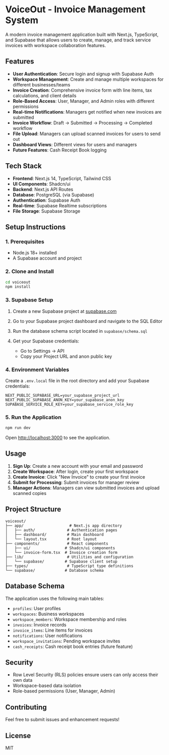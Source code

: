 # VoiceOut - Invoice Management System

A modern invoice management application built with Next.js, TypeScript, and Supabase that allows users to create, manage, and track service invoices with workspace collaboration features.

## Features

- **User Authentication**: Secure login and signup with Supabase Auth
- **Workspace Management**: Create and manage multiple workspaces for different businesses/teams
- **Invoice Creation**: Comprehensive invoice form with line items, tax calculations, and client details
- **Role-Based Access**: User, Manager, and Admin roles with different permissions
- **Real-time Notifications**: Managers get notified when new invoices are submitted
- **Invoice Workflow**: Draft → Submitted → Processing → Completed workflow
- **File Upload**: Managers can upload scanned invoices for users to send out
- **Dashboard Views**: Different views for users and managers
- **Future Features**: Cash Receipt Book logging

## Tech Stack

- **Frontend**: Next.js 14, TypeScript, Tailwind CSS
- **UI Components**: Shadcn/ui
- **Backend**: Next.js API Routes
- **Database**: PostgreSQL (via Supabase)
- **Authentication**: Supabase Auth
- **Real-time**: Supabase Realtime subscriptions
- **File Storage**: Supabase Storage

## Setup Instructions

### 1. Prerequisites

- Node.js 18+ installed
- A Supabase account and project

### 2. Clone and Install

```bash
cd voiceout
npm install
```

### 3. Supabase Setup

1. Create a new Supabase project at [supabase.com](https://supabase.com)

2. Go to your Supabase project dashboard and navigate to the SQL Editor

3. Run the database schema script located in `supabase/schema.sql`

4. Get your Supabase credentials:
   - Go to Settings → API
   - Copy your Project URL and anon public key

### 4. Environment Variables

Create a `.env.local` file in the root directory and add your Supabase credentials:

```env
NEXT_PUBLIC_SUPABASE_URL=your_supabase_project_url
NEXT_PUBLIC_SUPABASE_ANON_KEY=your_supabase_anon_key
SUPABASE_SERVICE_ROLE_KEY=your_supabase_service_role_key
```

### 5. Run the Application

```bash
npm run dev
```

Open [http://localhost:3000](http://localhost:3000) to see the application.

## Usage

1. **Sign Up**: Create a new account with your email and password
2. **Create Workspace**: After login, create your first workspace
3. **Create Invoice**: Click "New Invoice" to create your first invoice
4. **Submit for Processing**: Submit invoices for manager review
5. **Manager Actions**: Managers can view submitted invoices and upload scanned copies

## Project Structure

```
voiceout/
├── app/                    # Next.js app directory
│   ├── auth/              # Authentication pages
│   ├── dashboard/         # Main dashboard
│   └── layout.tsx         # Root layout
├── components/            # React components
│   ├── ui/               # Shadcn/ui components
│   └── invoice-form.tsx  # Invoice creation form
├── lib/                   # Utilities and configuration
│   └── supabase/         # Supabase client setup
├── types/                 # TypeScript type definitions
└── supabase/             # Database schema
```

## Database Schema

The application uses the following main tables:
- `profiles`: User profiles
- `workspaces`: Business workspaces
- `workspace_members`: Workspace membership and roles
- `invoices`: Invoice records
- `invoice_items`: Line items for invoices
- `notifications`: User notifications
- `workspace_invitations`: Pending workspace invites
- `cash_receipts`: Cash receipt book entries (future feature)

## Security

- Row Level Security (RLS) policies ensure users can only access their own data
- Workspace-based data isolation
- Role-based permissions (User, Manager, Admin)

## Contributing

Feel free to submit issues and enhancement requests!

## License

MIT